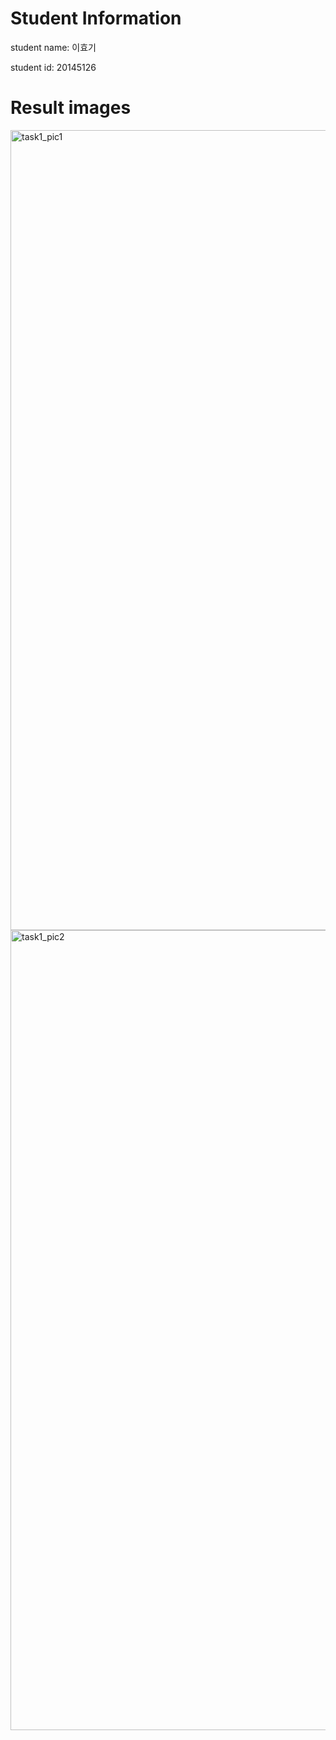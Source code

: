 # Student Information

student name: 이효기


student id: 20145126



# Result images
<img width="1280" alt="task1_pic1" src="https://user-images.githubusercontent.com/34133537/77847855-1453fd00-71fb-11ea-8eff-a6acb7ab843f.png">
<img width="1280" alt="task1_pic2" src="https://user-images.githubusercontent.com/34133537/77847857-161dc080-71fb-11ea-9786-5210b3c01127.png">
